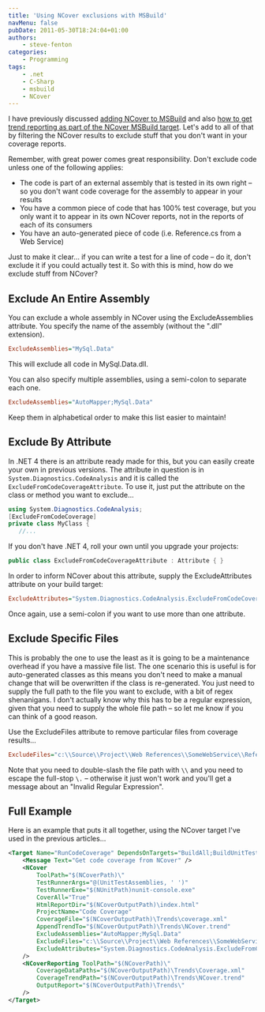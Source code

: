 ```yaml
---
title: 'Using NCover exclusions with MSBuild'
navMenu: false
pubDate: 2011-05-30T18:24:04+01:00
authors:
    - steve-fenton
categories:
    - Programming
tags:
    - .net
    - C-Sharp
    - msbuild
    - NCover
---
```


I have previously discussed [adding NCover to MSBuild](/blog/2011/02/adding-an-ncover-target-to-msbuild-to-get-code-coverage/) and also [how to get trend reporting as part of the NCover MSBuild target](/blog/2011/05/using-ncover-with-msbuild-to-get-reports-and-trends/). Let's add to all of that by filtering the NCover results to exclude stuff that you don't want in your coverage reports.

Remember, with great power comes great responsibility. Don't exclude code unless one of the following applies:

- The code is part of an external assembly that is tested in its own right – so you don't want code coverage for the assembly to appear in your results
- You have a common piece of code that has 100% test coverage, but you only want it to appear in its own NCover reports, not in the reports of each of its consumers
- You have an auto-generated piece of code (i.e. Reference.cs from a Web Service)

Just to make it clear… if you can write a test for a line of code – do it, don't exclude it if you could actually test it. So with this is mind, how do we exclude stuff from NCover?

## Exclude An Entire Assembly

You can exclude a whole assembly in NCover using the ExcludeAssemblies attribute. You specify the name of the assembly (without the ".dll" extension).

```ini
ExcludeAssemblies="MySql.Data"
```

This will exclude all code in MySql.Data.dll.

You can also specify multiple assemblies, using a semi-colon to separate each one.

```ini
ExcludeAssemblies="AutoMapper;MySql.Data"
```

Keep them in alphabetical order to make this list easier to maintain!

## Exclude By Attribute

In .NET 4 there is an attribute ready made for this, but you can easily create your own in previous versions. The attribute in question is in `System.Diagnostics.CodeAnalysis` and it is called the `ExcludeFromCodeCoverageAttribute`. To use it, just put the attribute on the class or method you want to exclude…

```csharp
using System.Diagnostics.CodeAnalysis;
[ExcludeFromCodeCoverage]
private class MyClass {
   //...
```

If you don't have .NET 4, roll your own until you upgrade your projects:

```csharp
public class ExcludeFromCodeCoverageAttribute : Attribute { }
```

In order to inform NCover about this attribute, supply the ExcludeAttributes attribute on your build target:

```ini
ExcludeAttributes="System.Diagnostics.CodeAnalysis.ExcludeFromCodeCoverageAttribute"
```

Once again, use a semi-colon if you want to use more than one attribute.

## Exclude Specific Files

This is probably the one to use the least as it is going to be a maintenance overhead if you have a massive file list. The one scenario this is useful is for auto-generated classes as this means you don't need to make a manual change that will be overwritten if the class is re-generated. You just need to supply the full path to the file you want to exclude, with a bit of regex shenanigans. I don't actually know why this has to be a regular expression, given that you need to supply the whole file path – so let me know if you can think of a good reason.

Use the ExcludeFiles attribute to remove particular files from coverage results…

```ini
ExcludeFiles="c:\\Source\\Project\\Web References\\SomeWebService\\Reference\.cs"
```

Note that you need to double-slash the file path with `\\` and you need to escape the full-stop `\.` – otherwise it just won't work and you'll get a message about an "Invalid Regular Expression".

## Full Example

Here is an example that puts it all together, using the NCover target I've used in the previous articles…

```xml
<Target Name="RunCodeCoverage" DependsOnTargets="BuildAll;BuildUnitTests">
    <Message Text="Get code coverage from NCover" />
    <NCover
        ToolPath="$(NCoverPath)\"
        TestRunnerArgs="@(UnitTestAssemblies, ' ')"
        TestRunnerExe="$(NUnitPath)nunit-console.exe"
        CoverAll="True"
        HtmlReportDir="$(NCoverOutputPath)\index.html"
        ProjectName="Code Coverage"
        CoverageFile="$(NCoverOutputPath)\Trends\coverage.xml"
        AppendTrendTo="$(NCoverOutputPath)\Trends\NCover.trend"
        ExcludeAssemblies="AutoMapper;MySql.Data"
        ExcludeFiles="c:\\Source\\Project\\Web References\\SomeWebService\\Reference\.cs"
        ExcludeAttributes="System.Diagnostics.CodeAnalysis.ExcludeFromCodeCoverageAttribute"
    />
    <NCoverReporting ToolPath="$(NCoverPath)\"
        CoverageDataPaths="$(NCoverOutputPath)\Trends\Coverage.xml"
        CoverageTrendPath="$(NCoverOutputPath)\Trends\NCover.trend"
        OutputReport="$(NCoverOutputPath)\Trends\"
    />
</Target>
```
